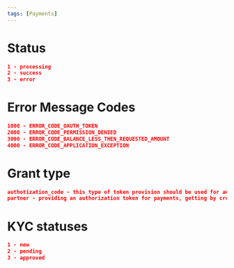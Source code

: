 ```yaml
---
tags: [Payments]
---
```


# Status

```json
1 - processing
2 - success
3 - error
```

# Error Message Codes

```json
1000 - ERROR_CODE_OAUTH_TOKEN
2000 - ERROR_CODE_PERMISSION_DENIED
3000 - ERROR_CODE_BALANCE_LESS_THEN_REQUESTED_AMOUNT
4000 - ERROR_CODE_APPLICATION_EXCEPTION    
```

# Grant type
```json
authotization_code - this type of token provision should be used for authorization flow through code.
рartner - providing an authorization token for payments, getting by credentials oauth flow
```

# KYC statuses
```json
1 - new
2 - pending
3 - approved
```